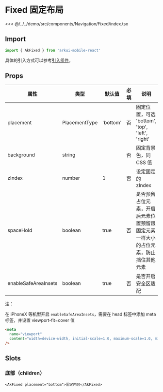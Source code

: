 # Fixed 固定布局

<CodeDemo name="Fixed">

<<< @/../../demo/src/components/Navigation/Fixed/index.tsx

</CodeDemo>

## Import

```js
import { AkFixed } from 'arkui-mobile-react'
```

具体的引入方式可以参考[引入组件](../guide/import.md)。

## Props

| 属性                 | 类型          | 默认值   | 必填 | 说明                                                                               |
| -------------------- | ------------- | -------- | ---- | ---------------------------------------------------------------------------------- |
| placement            | PlacementType | 'bottom' | 否   | 固定位置，可选 'bottom', 'top', 'left', 'right'                                    |
| background           | string        |          | 否   | 固定背景色，同 CSS 值                                                              |
| zIndex               | number        | 1        | 否   | 设定固定的 zIndex                                                                  |
| spaceHold            | boolean       | true     | 否   | 是否预留占位元素，开启后元素位置预留跟固定元素一样大小的占位元素，防止挡住其他元素 |
| enableSafeAreaInsets | boolean       | true     | 否   | 是否开启安全区适配                                                                 |

注：

在 iPhoneX 等机型开启 `enableSafeAreaInsets`，需要在 head 标签中添加 meta 标签，并设置 viewport-fit=cover 值

```html
<meta
  name="viewport"
  content="width=device-width, initial-scale=1.0, maximum-scale=1.0, minimum-scale=1.0, viewport-fit=cover"
/>
```

## Slots

### 底部（children）

```tsx
<AkFixed placement="bottom">固定内容</AkFixed>
```
